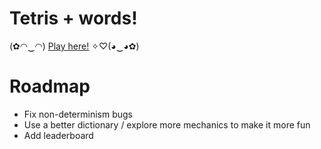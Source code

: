 # Tetris + words!  
(✿◠‿◠) [Play here!](https://khivy.github.io/wordtris/) ✧♡(◕‿◕✿)  

# Roadmap
- Fix non-determinism bugs
- Use a better dictionary / explore more mechanics to make it more fun
- Add leaderboard
